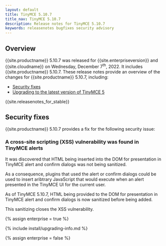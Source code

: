 ```yaml
---
layout: default
title: TinyMCE 5.10.7
title_nav: TinyMCE 5.10.7
description: Release notes for TinyMCE 5.10.7
keywords: releasenotes bugfixes security advisory
---
```


## Overview

{{site.productname}} 5.10.7 was released for {{site.enterpriseversion}} and {{site.cloudname}} on Wednesday, December 7<sup>th</sup>, 2022. It includes {{site.productname}} 5.10.7. These release notes provide an overview of the changes for {{site.productname}} 5.10.7, including:

- [Security fixes](#securityfixes)
- [Upgrading to the latest version of TinyMCE 5](#upgradingtothelatestversionoftinymce5)

{{site.releasenotes_for_stable}}

## Security fixes

{{site.productname}} 5.10.7 provides a fix for the following security issue:

### A cross-site scripting (XSS) vulnerability was found in TinyMCE alerts

It was discovered that HTML being inserted into the DOM for presentation in TinyMCE alert and confirm dialogs was not being sanitized.

As a consequence, plugins that used the alert or confirm dialogs could be used to insert aribtrary JavaScript that would execute when an alert presented in the TinyMCE UI for the current user.

As of TinyMCE 5.10.7, HTML being provided to the DOM for presentation in TinyMCE alert and confirm dialogs is now sanitized before being added.

This sanitizing closes the XSS vulnerability.

{% assign enterprise = true %}

{% include install/upgrading-info.md %}

{% assign enterprise = false %}
